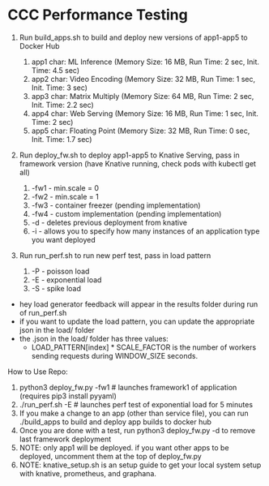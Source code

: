 # CCC Performance Testing

1. Run build_apps.sh to build and deploy new versions of app1-app5 to Docker Hub
   1. app1 char: ML Inference (Memory Size: 16 MB, Run Time: 2 sec, Init. Time: 4.5 sec)
   2. app2 char: Video Encoding (Memory Size: 32 MB, Run Time: 1 sec, Init. Time: 3 sec)
   3. app3 char: Matrix Multiply (Memory Size: 64 MB, Run Time: 2 sec, Init. Time: 2.2 sec)
   4. app4 char: Web Serving (Memory Size: 16 MB, Run Time: 1 sec, Init. Time: 2 sec)
   5. app5 char: Floating Point (Memory Size: 32 MB, Run Time: 0 sec, Init. Time: 1.7 sec)

2. Run deploy_fw.sh to deploy app1-app5 to Knative Serving, pass in framework version (have Knative running, check pods with kubectl get all)
   1. -fw1 - min.scale = 0
   2. -fw2 - min.scale = 1
   3. -fw3 - container freezer (pending implementation)
   4. -fw4 - custom implementation (pending implementation)
   5. -d - deletes previous deployment from knative
   6. -i - allows you to specify how many instances of an application type you want deployed
   
3. Run run_perf.sh to run new perf test, pass in load pattern
   1. -P - poisson load
   2. -E - exponential load
   3. -S - spike load

- hey load generator feedback will appear in the results folder during run of run_perf.sh
- if you want to update the load pattern, you can update the appropriate json in the load/ folder
- the .json in the load/ folder has three values:
  - LOAD_PATTERN[index] * SCALE_FACTOR is the number of workers sending requests during WINDOW_SIZE seconds.


How to Use Repo:

1. python3 deploy_fw.py -fw1 # launches framework1 of application (requires pip3 install pyyaml)
2. ./run_perf.sh -E # launches perf test of exponential load for 5 minutes
3. If you make a change to an app (other than service file), you can run ./build_apps to build and deploy app builds to docker hub
4. Once you are done with a test, run python3 deploy_fw.py -d to remove last framework deployment
5. NOTE: only app1 will be deployed. if you want other apps to be deployed, uncomment them at the top of deploy_fw.py
6. NOTE: knative_setup.sh is an setup guide to get your local system setup with knative, prometheus, and graphana.


